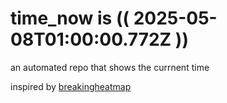 # time_now is (( 2025-05-08T01:00:00.772Z ))

an automated repo that shows the currnent time

inspired by [breakingheatmap](https://github.com/breakingheatmap/breakingheatmap)